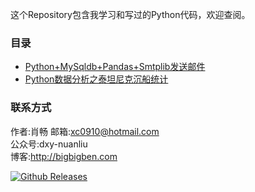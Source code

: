 这个Repository包含我学习和写过的Python代码，欢迎查阅。

### 目录
+ [Python+MySqldb+Pandas+Smtplib发送邮件](https://github.com/benbendemo/learning-python/blob/master/python-smtplib)
+ [Python数据分析之泰坦尼克沉船统计](https://github.com/benbendemo/learning-python/tree/master/titanic)

### 联系方式
作者:肖畅
邮箱:xc0910@hotmail.com  
公众号:dxy-nuanliu  
博客:http://bigbigben.com  

[![Github Releases](https://img.shields.io/github/downloads/atom/atom/latest/total.svg)]() 
